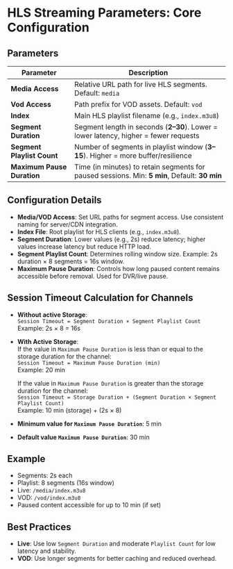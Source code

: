 # HLS Streaming Parameters: Core Configuration

## Parameters

| Parameter                  | Description                                                                                 |
|----------------------------|---------------------------------------------------------------------------------------------|
| **Media Access**           | Relative URL path for live HLS segments. Default: `media`                                  |
| **Vod Access**             | Path prefix for VOD assets. Default: `vod`                                                 |
| **Index**                  | Main HLS playlist filename (e.g., `index.m3u8`)                                            |
| **Segment Duration**       | Segment length in seconds (**2–30**). Lower = lower latency, higher = fewer requests       |
| **Segment Playlist Count** | Number of segments in playlist window (**3–15**). Higher = more buffer/resilience          |
| **Maximum Pause Duration** | Time (in minutes) to retain segments for paused sessions. Min: **5 min**, Default: **30 min** |

## Configuration Details

- **Media/VOD Access**: Set URL paths for segment access. Use consistent naming for server/CDN integration.
- **Index File**: Root playlist for HLS clients (e.g., `index.m3u8`).
- **Segment Duration**: Lower values (e.g., 2s) reduce latency; higher values increase latency but reduce HTTP load.
- **Segment Playlist Count**: Determines rolling window size. Example: 2s duration × 8 segments = 16s window.
- **Maximum Pause Duration**: Controls how long paused content remains accessible before removal. Used for DVR/live pause.

## Session Timeout Calculation for Channels

- **Without active Storage**:  
  `Session Timeout = Segment Duration × Segment Playlist Count`  
  Example: 2s × 8 = 16s

- **With Active Storage**:  
  If the value in `Maximum Pause Duration` is less than or equal to the storage duration for the channel:  
  `Session Timeout = Maximum Pause Duration (min)`  
  Example: 20 min
  
  If the value in `Maximum Pause Duration` is greater than the storage duration for the channel:  
  `Session Timeout = Storage Duration + (Segment Duration × Segment Playlist Count)`  
  Example: 10 min (storage) + (2s × 8)

- **Minimum value for `Maximum Pause Duration`**: 5 min  
- **Default value `Maximum Pause Duration`**: 30 min

## Example

- Segments: 2s each
- Playlist: 8 segments (16s window)
- Live: `/media/index.m3u8`
- VOD: `/vod/index.m3u8`
- Paused content accessible for up to 10 min (if set)

## Best Practices

- **Live**: Use low `Segment Duration` and moderate `Playlist Count` for low latency and stability.
- **VOD**: Use longer segments for better caching and reduced overhead.